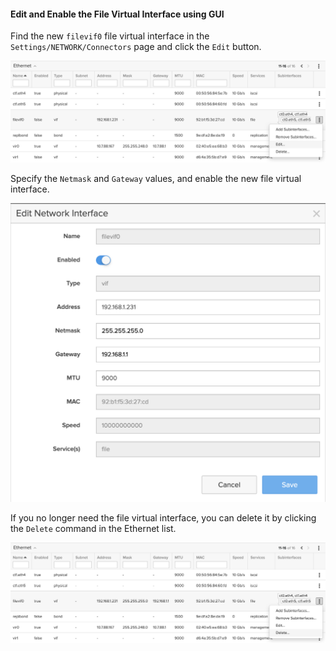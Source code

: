 #### Edit and Enable the File Virtual Interface using GUI
Find the new `filevif0` file virtual interface in the `Settings/NETWORK/Connectors` page and click the `Edit` button.

![Edit Virtual Network Interface](./img/vif.physical/edit.file.vif.png)

Specify the `Netmask` and `Gateway` values, and enable the new file virtual interface.

![Edit Virtual Network Interface Dialog](./img/vif.physical/edit.file.vif.dialog.png)

If you no longer need the file virtual interface, you can delete it by clicking the `Delete` command in the Ethernet list.

![Delete Virtual Network Interface](./img/vif.physical/delete.file.vif.png)


